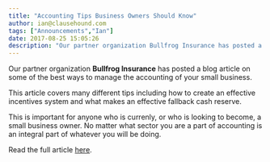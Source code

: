 ```yaml
---
title: "Accounting Tips Business Owners Should Know"
author: ian@clausehound.com
tags: ["Announcements","Ian"]
date: 2017-08-25 15:05:26
description: "Our partner organization Bullfrog Insurance has posted a blog article on some of the best ways to manage the accounting of your small business."
---
```




Our partner organization **Bullfrog Insurance** has posted a blog article on some of the best ways to manage the accounting of your small business.

This article covers many different tips including how to create an effective incentives system and what makes an effective fallback cash reserve.

This is important for anyone who is currenly, or who is looking to become, a small business owner. No matter what sector you are a part of accounting is an integral part of whatever you will be doing.

Read the full article [here](http://bullfroginsurance.com/blog/accounting-tips-business-owners-should-know/).
